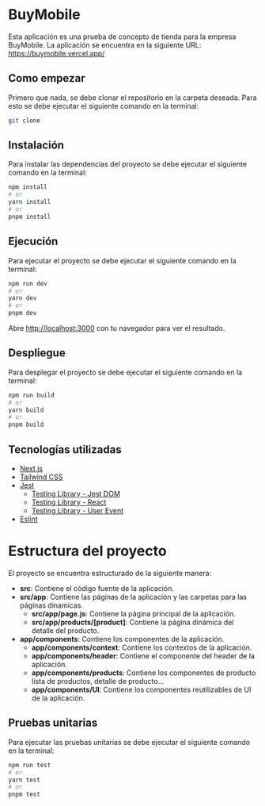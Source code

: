 # BuyMobile

Esta aplicación es una prueba de concepto de tienda para la empresa BuyMobile. La aplicación se encuentra en la siguiente URL: https://buymobile.vercel.app/

## Como empezar
Primero que nada, se debe clonar el repositorio en la carpeta deseada. Para esto se debe ejecutar el siguiente comando en la terminal:

```bash
git clone
```
## Instalación

Para instalar las dependencias del proyecto se debe ejecutar el siguiente comando en la terminal:

```bash
npm install
# or
yarn install
# or
pnpm install
```

## Ejecución

Para ejecutar el proyecto se debe ejecutar el siguiente comando en la terminal:

```bash
npm run dev
# or
yarn dev
# or
pnpm dev
```
 Abre [http://localhost:3000](http://localhost:3000) con tu navegador para ver el resultado.

## Despliegue

Para desplegar el proyecto se debe ejecutar el siguiente comando en la terminal:

```bash
npm run build
# or
yarn build
# or
pnpm build
```

## Tecnologías utilizadas

- [Next.js](https://nextjs.org/)
- [Tailwind CSS](https://tailwindcss.com/)
- [Jest](https://jestjs.io/)
  - [Testing Library - Jest DOM](https://testing-library.com/docs/ecosystem-jest-dom/)
  - [Testing Library - React](https://testing-library.com/docs/react-testing-library/intro/)
  - [Testing Library - User Event](https://testing-library.com/docs/ecosystem-user-event/)
- [Eslint](https://eslint.org/)

# Estructura del proyecto

El proyecto se encuentra estructurado de la siguiente manera:

- **src**: Contiene el código fuente de la aplicación.
- **src/app**: Contiene las páginas de la aplicación y las carpetas para las páginas dinamicas.
  - **src/app/page.js**: Contiene la página principal de la aplicación.
  - **src/app/products/[product]**: Contiene la página dinámica del detalle del producto.
- **app/components**: Contiene los componentes de la aplicación.
  - **app/components/context**: Contiene los contextos de la aplicación.
  - **app/components/header**: Contiene el componente del header de la aplicación.
  - **app/components/products**: Contiene los componentes de producto lista de productos, detalle de producto...
  - **app/components/UI**: Contiene los componentes reutilizables de UI de la aplicación.

## Pruebas unitarias

Para ejecutar las pruebas unitarias se debe ejecutar el siguiente comando en la terminal:

```bash
npm run test
# or
yarn test
# or
pnpm test
```


